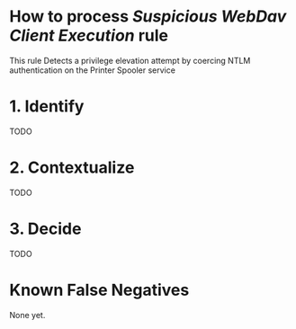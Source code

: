 # How to process *Suspicious WebDav Client Execution* rule
This rule Detects a privilege elevation attempt by coercing NTLM authentication on the Printer Spooler service

# 1. Identify
TODO

# 2. Contextualize
TODO

# 3. Decide
TODO

# Known False Negatives
None yet.
